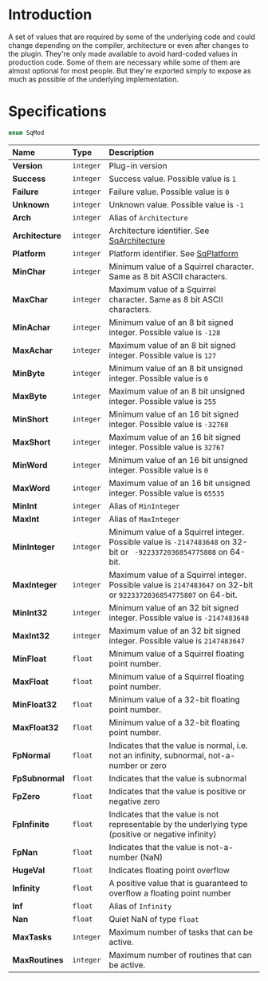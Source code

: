 # Introduction
A set of values that are required by some of the underlying code and could change depending on the compiler, architecture or even after changes to the plugin. They're only made available to avoid hard-coded values in production code. Some of them are necessary while some of them are almost optional for most people. But they're exported simply to expose as much as possible of the underlying implementation.

# Specifications
```js
enum SqMod
```

| Name | Type | Description |
|:-----|:-----|:------------|
| **Version** | `integer` | Plug-in version |
| **Success** | `integer` | Success value. Possible value is `1` |
| **Failure** | `integer` | Failure value. Possible value is `0` |
| **Unknown** | `integer` | Unknown value. Possible value is `-1` |
| **Arch** | `integer` | Alias of `Architecture` |
| **Architecture** | `integer` | Architecture identifier. See [SqArchitecture](Enumerations/Enum.SqArchitecture) |
| **Platform** | `integer` | Platform identifier. See [SqPlatform](Enumerations/Enum.SqPlatform) |
| **MinChar** | `integer` | Minimum value of a Squirrel character. Same as 8 bit ASCII characters. |
| **MaxChar** | `integer` | Maximum value of a Squirrel character. Same as 8 bit ASCII characters. |
| **MinAchar** | `integer` | Minimum value of an 8 bit signed integer. Possible value is `-128` |
| **MaxAchar** | `integer` | Maximum value of an 8 bit signed integer. Possible value is `127` |
| **MinByte** | `integer` | Minimum value of an 8 bit unsigned integer. Possible value is `0` |
| **MaxByte** | `integer` | Maximum value of an 8 bit unsigned integer. Possible value is `255` |
| **MinShort** | `integer` | Minimum value of an 16 bit signed integer. Possible value is `-32768` |
| **MaxShort** | `integer` | Maximum value of an 16 bit signed integer. Possible value is `32767` |
| **MinWord** | `integer` | Minimum value of an 16 bit unsigned integer. Possible value is `0` |
| **MaxWord** | `integer` | Maximum value of an 16 bit unsigned integer. Possible value is `65535` |
| **MinInt** | `integer` | Alias of `MinInteger` |
| **MaxInt** | `integer` | Alias of `MaxInteger` |
| **MinInteger** | `integer` | Minimum value of a Squirrel integer. Possible value is `-2147483648` on 32-bit or ` -9223372036854775808` on 64-bit. |
| **MaxInteger** | `integer` | Maximum value of a Squirrel integer. Possible value is `2147483647` on 32-bit or `9223372036854775807` on 64-bit. |
| **MinInt32** | `integer` | Minimum value of an 32 bit signed integer. Possible value is `-2147483648` |
| **MaxInt32** | `integer` | Maximum value of an 32 bit signed integer. Possible value is `2147483647` |
| **MinFloat** | `float` | Minimum value of a Squirrel floating point number. |
| **MaxFloat** | `float` | Minimum value of a Squirrel floating point number. |
| **MinFloat32** | `float` | Minimum value of a 32-bit floating point number. |
| **MaxFloat32** | `float` | Minimum value of a 32-bit floating point number. |
| **FpNormal** | `float` | Indicates that the value is normal, i.e. not an infinity, subnormal, not-a-number or zero |
| **FpSubnormal** | `float` | Indicates that the value is subnormal |
| **FpZero** | `float` | Indicates that the value is positive or negative zero |
| **FpInfinite** | `float` | Indicates that the value is not representable by the underlying type (positive or negative infinity) |
| **FpNan** | `float` | Indicates that the value is not-a-number (NaN) |
| **HugeVal** | `float` | Indicates floating point overflow |
| **Infinity** | `float` | A positive value that is guaranteed to overflow a floating point number |
| **Inf** | `float` | Alias of `Infinity` |
| **Nan** | `float` | Quiet NaN of type `float` |
| **MaxTasks** | `integer` | Maximum number of tasks that can be active.
| **MaxRoutines** | `integer` | Maximum number of routines that can be active.
